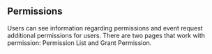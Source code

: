## Permissions

Users can see information regarding permissions and event request additional permissions for users.
There are two pages that work with permission: Permission List and Grant Permission.